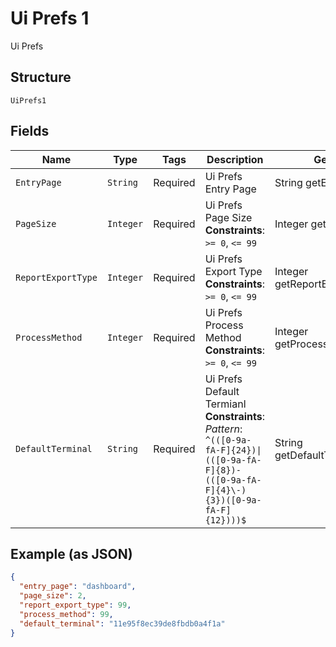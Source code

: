 
# Ui Prefs 1

Ui Prefs

## Structure

`UiPrefs1`

## Fields

| Name | Type | Tags | Description | Getter | Setter |
|  --- | --- | --- | --- | --- | --- |
| `EntryPage` | `String` | Required | Ui Prefs Entry Page | String getEntryPage() | setEntryPage(String entryPage) |
| `PageSize` | `Integer` | Required | Ui Prefs Page Size<br>**Constraints**: `>= 0`, `<= 99` | Integer getPageSize() | setPageSize(Integer pageSize) |
| `ReportExportType` | `Integer` | Required | Ui Prefs Export Type<br>**Constraints**: `>= 0`, `<= 99` | Integer getReportExportType() | setReportExportType(Integer reportExportType) |
| `ProcessMethod` | `Integer` | Required | Ui Prefs Process Method<br>**Constraints**: `>= 0`, `<= 99` | Integer getProcessMethod() | setProcessMethod(Integer processMethod) |
| `DefaultTerminal` | `String` | Required | Ui Prefs Default Termianl<br>**Constraints**: *Pattern*: `^(([0-9a-fA-F]{24})\|(([0-9a-fA-F]{8})-(([0-9a-fA-F]{4}\-){3})([0-9a-fA-F]{12})))$` | String getDefaultTerminal() | setDefaultTerminal(String defaultTerminal) |

## Example (as JSON)

```json
{
  "entry_page": "dashboard",
  "page_size": 2,
  "report_export_type": 99,
  "process_method": 99,
  "default_terminal": "11e95f8ec39de8fbdb0a4f1a"
}
```

